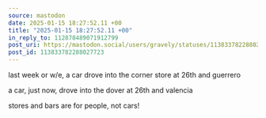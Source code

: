 ```yaml
---
source: mastodon
date: 2025-01-15 18:27:52.11 +00
title: "2025-01-15 18:27:52.11 +00"
in_reply_to: 112878489071912799
post_uri: https://mastodon.social/users/gravely/statuses/113833782288027723
post_id: 113833782288027723
---
```

last week or w/e, a car drove into the corner store at 26th and guerrero

a car, just now, drove into the dover at 26th and valencia

stores and bars are for people, not cars!



